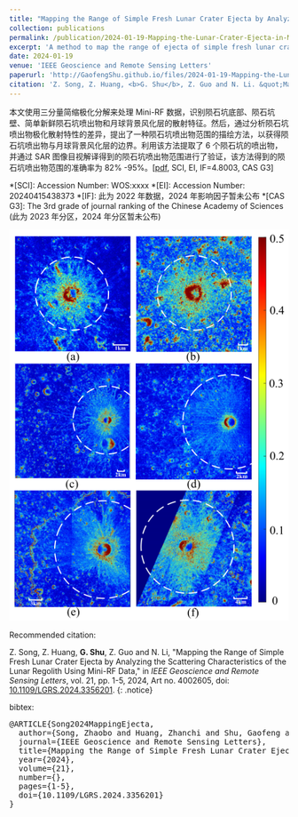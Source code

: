 ```yaml
---
title: "Mapping the Range of Simple Fresh Lunar Crater Ejecta by Analyzing the Scattering Characteristics of the Lunar Regolith Using Mini-RF Data"
collection: publications
permalink: /publication/2024-01-19-Mapping-the-Lunar-Crater-Ejecta-in-Mini-RF-SAR-Data
excerpt: 'A method to map the range of ejecta of simple fresh lunar crater of Mini-RF SAR data.'
date: 2024-01-19
venue: 'IEEE Geoscience and Remote Sensing Letters'
paperurl: 'http://GaofengShu.github.io/files/2024-01-19-Mapping-the-Lunar-Crater-Ejecta-in-Mini-RF-SAR-Data.pdf'
citation: 'Z. Song, Z. Huang, <b>G. Shu</b>, Z. Guo and N. Li. &quot;Mapping the Range of Simple Fresh Lunar Crater Ejecta by Analyzing the Scattering Characteristics of the Lunar Regolith Using Mini-RF Data&quot;. <i>IEEE Geoscience and Remote Sensing Letters</i>. 2024, 21, Art no. 4002605.'
---
```

本文使用三分量简缩极化分解来处理 Mini-RF 数据，识别陨石坑底部、陨石坑壁、简单新鲜陨石坑喷出物和月球背景风化层的散射特征。然后，通过分析陨石坑喷出物极化散射特性的差异，提出了一种陨石坑喷出物范围的描绘方法，以获得陨石坑喷出物与月球背景风化层的边界。利用该方法提取了 6 个陨石坑的喷出物，并通过 SAR 图像目视解译得到的陨石坑喷出物范围进行了验证，该方法得到的陨石坑喷出物范围的准确率为 82% -95%。\[[pdf](http://GaofengShu.github.io/files/2024-01-19-Mapping-the-Lunar-Crater-Ejecta-in-Mini-RF-SAR-Data.pdf), SCI, EI, IF=4.8003, CAS G3\]

*[SCI]: Accession Number: WOS:xxxx
*[EI]: Accession Number: 20240415438373
*[IF]: 此为 2022 年数据，2024 年影响因子暂未公布
*[CAS G3]: The 3rd grade of journal ranking of the Chinese Academy of Sciences (此为 2023 年分区，2024 年分区暂未公布)

<img src='/images/pubsImages/LunarEjectaMappingResults.png'>

Recommended citation:

Z. Song, Z. Huang, **G. Shu**, Z. Guo and N. Li, "Mapping the Range of Simple Fresh Lunar Crater Ejecta by Analyzing the Scattering Characteristics of the Lunar Regolith Using Mini-RF Data," in *IEEE Geoscience and Remote Sensing Letters*, vol. 21, pp. 1-5, 2024, Art no. 4002605, doi: [10.1109/LGRS.2024.3356201](https://doi.org/10.1109/LGRS.2024.3356201).
{: .notice}

bibtex: 
<pre>
@ARTICLE{Song2024MappingEjecta,
  author={Song, Zhaobo and Huang, Zhanchi and Shu, Gaofeng and Guo, Zhengwei and Li, Ning},
  journal={IEEE Geoscience and Remote Sensing Letters}, 
  title={Mapping the Range of Simple Fresh Lunar Crater Ejecta by Analyzing the Scattering Characteristics of the Lunar Regolith Using Mini-RF Data}, 
  year={2024},
  volume={21},
  number={},
  pages={1-5},
  doi={10.1109/LGRS.2024.3356201}
}
</pre>
